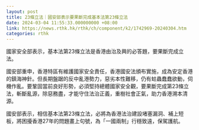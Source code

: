 ```yaml
---
layout: post
title: 23條立法｜國安部表示要果斷完成基本法第23條立法
date: 2024-03-04 11:55:33.000000000 +08:00
link: https://news.rthk.hk/rthk/ch/component/k2/1742969-20240304.htm
categories: rthk
---
```


國家安全部表示，基本法第23條立法是香港由治及興的必答題，要果斷完成立法。

國安部重申，香港特區有維護國家安全責任，香港國安法頒布實施，成為安定香港的鎮海神針。但長期盤踞的反中亂港勢力，惡劣本性難移，仍有蛀蟲蠢蠢欲動，伺機作亂。要鞏固當前良好形勢，必須堅持總體國家安全觀，要果斷完成第23條立法，斬斷亂源，除惡務盡，才能守住法治正義，重樹社會正氣，助力香港溯本清源。

國安部表示，相信基本法第23條立法，必將為香港法治建設堵塞漏洞、補上短板，將困擾香港27年的問題畫上句號，為「一國兩制」行穩致遠，保駕護航。
